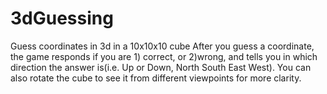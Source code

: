# 3dGuessing
Guess coordinates in 3d in a 10x10x10 cube
After you guess a coordinate, the game responds if you are 1) correct, or 2)wrong, and tells you in which direction the answer is(i.e. Up or Down, North South East West). You can also rotate the cube to see it from different viewpoints for more clarity. 
